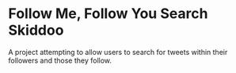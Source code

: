# Follow Me, Follow You Search Skiddoo

A project attempting to allow users to search for tweets within their followers and those they follow.